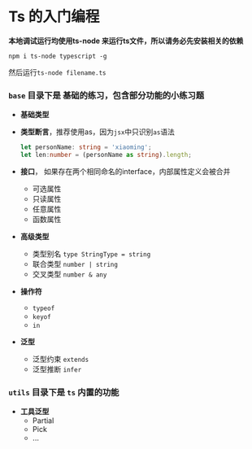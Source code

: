 # Ts 的入门编程

**本地调试运行均使用ts-node 来运行ts文件，所以请务必先安装相关的依赖**

`npm i ts-node typescript -g`

然后运行`ts-node filename.ts`



### `base` 目录下是 基础的练习，包含部分功能的小练习题

- **基础类型**

- **类型断言**，推荐使用as，因为`jsx`中只识别`as`语法

  ```typescript
  let personName: string = 'xiaoming';
  let len:number = (personName as string).length;
  ```

- **接口**， 如果存在两个相同命名的interface，内部属性定义会被合并

  - 可选属性
  - 只读属性
  - 任意属性
  - 函数属性

- **高级类型**

  - 类型别名 `type StringType = string`
  - 联合类型 `number | string`
  - 交叉类型 `number & any`

- **操作符**
  - `typeof`
  - `keyof`
  - `in`
- **泛型**
  - 泛型约束 `extends`
  - 泛型推断 `infer`

### `utils` 目录下是 `ts` 内置的功能

- **工具泛型**
  - Partial
  - Pick
  - ...

